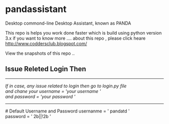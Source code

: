 # pandassistant
<section> 
  <p>Desktop commond-line Desktop Assistant, known as PANDA 
  </p>
  
</secation>

This repo is helps you work done faster 
which is build using python version 3.x 
if you want to know more .... 
about this repo , please click heare 
http://www.coddersclub.blogspot.com/ 


View the snapshots of this repo .. 

# Issue Releted Login Then  
<hr><i>
If in case, any issue related to login then go to login.py file <br>
and chane your username = 'your username '<br>
and password = 'your password ' <br>
</i><hr>
# Default Username  and Password 
usernanme = ' pandatd '<br>
password = ' 2b||!2b '


